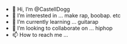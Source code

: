 - 👋 Hi, I’m @CastellDogg
- 👀 I’m interested in ... make rap, boobap. etc
- 🌱 I’m currently learning ... guitarap 
- 💞️ I’m looking to collaborate on ... hiphop 
- 📫 How to reach me ...

<!---
CastellDogg/CastellDogg is a ✨ special ✨ repository because its `README.md` (this file) appears on your GitHub profile.
You can click the Preview link to take a look at your changes.
--->
